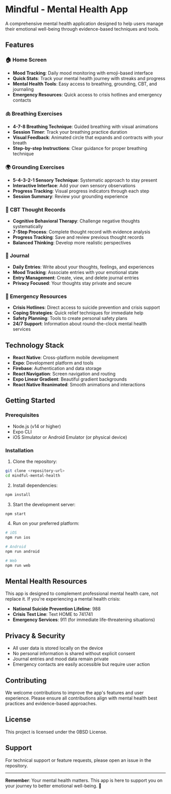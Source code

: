 # Mindful - Mental Health App

A comprehensive mental health application designed to help users manage their emotional well-being through evidence-based techniques and tools.

## Features

### 🏠 Home Screen
- **Mood Tracking**: Daily mood monitoring with emoji-based interface
- **Quick Stats**: Track your mental health journey with streaks and progress
- **Mental Health Tools**: Easy access to breathing, grounding, CBT, and journaling
- **Emergency Resources**: Quick access to crisis hotlines and emergency contacts

### 🫁 Breathing Exercises
- **4-7-8 Breathing Technique**: Guided breathing with visual animations
- **Session Timer**: Track your breathing practice duration
- **Visual Feedback**: Animated circle that expands and contracts with your breath
- **Step-by-step Instructions**: Clear guidance for proper breathing technique

### 🌍 Grounding Exercises
- **5-4-3-2-1 Sensory Technique**: Systematic approach to stay present
- **Interactive Interface**: Add your own sensory observations
- **Progress Tracking**: Visual progress indicators through each step
- **Session Summary**: Review your grounding experience

### 🧠 CBT Thought Records
- **Cognitive Behavioral Therapy**: Challenge negative thoughts systematically
- **7-Step Process**: Complete thought record with evidence analysis
- **Progress Tracking**: Save and review previous thought records
- **Balanced Thinking**: Develop more realistic perspectives

### 📝 Journal
- **Daily Entries**: Write about your thoughts, feelings, and experiences
- **Mood Tracking**: Associate entries with your emotional state
- **Entry Management**: Create, view, and delete journal entries
- **Privacy Focused**: Your thoughts stay private and secure

### 🚨 Emergency Resources
- **Crisis Hotlines**: Direct access to suicide prevention and crisis support
- **Coping Strategies**: Quick relief techniques for immediate help
- **Safety Planning**: Tools to create personal safety plans
- **24/7 Support**: Information about round-the-clock mental health services

## Technology Stack

- **React Native**: Cross-platform mobile development
- **Expo**: Development platform and tools
- **Firebase**: Authentication and data storage
- **React Navigation**: Screen navigation and routing
- **Expo Linear Gradient**: Beautiful gradient backgrounds
- **React Native Reanimated**: Smooth animations and interactions

## Getting Started

### Prerequisites
- Node.js (v14 or higher)
- Expo CLI
- iOS Simulator or Android Emulator (or physical device)

### Installation

1. Clone the repository:
```bash
git clone <repository-url>
cd mindful-mental-health
```

2. Install dependencies:
```bash
npm install
```

3. Start the development server:
```bash
npm start
```

4. Run on your preferred platform:
```bash
# iOS
npm run ios

# Android
npm run android

# Web
npm run web
```

## Mental Health Resources

This app is designed to complement professional mental health care, not replace it. If you're experiencing a mental health crisis:

- **National Suicide Prevention Lifeline**: 988
- **Crisis Text Line**: Text HOME to 741741
- **Emergency Services**: 911 (for immediate life-threatening situations)

## Privacy & Security

- All user data is stored locally on the device
- No personal information is shared without explicit consent
- Journal entries and mood data remain private
- Emergency contacts are easily accessible but require user action

## Contributing

We welcome contributions to improve the app's features and user experience. Please ensure all contributions align with mental health best practices and evidence-based approaches.

## License

This project is licensed under the 0BSD License.

## Support

For technical support or feature requests, please open an issue in the repository.

---

**Remember**: Your mental health matters. This app is here to support you on your journey to better emotional well-being. 💙 